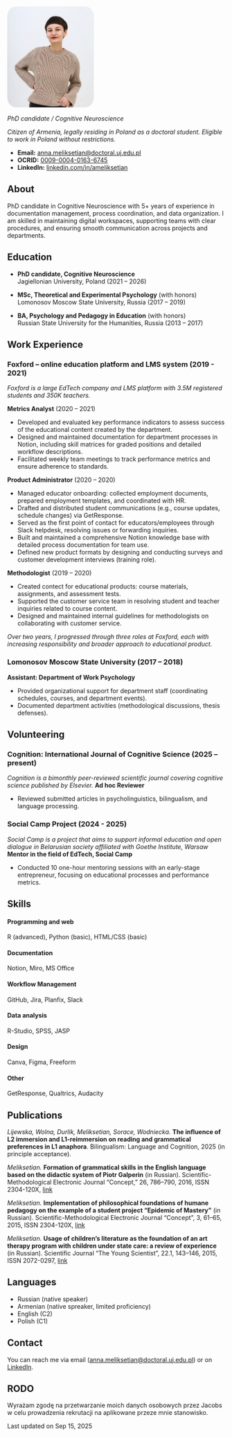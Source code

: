 <img src="assets/photo.jpg" alt="My photo" width="200" style="border-radius: 10%;">

_PhD candidate / Cognitive Neuroscience_  

*Citizen of Armenia, legally residing in Poland as a doctoral student. Eligible to work in Poland without restrictions.*

- **Email:** anna.meliksetian@doctoral.uj.edu.pl
- **OCRID:** [0009-0004-0163-6745](https://orcid.org/0009-0004-0163-6745)  
- **LinkedIn:** [linkedin.com/in/ameliksetian](https://www.linkedin.com/in/ameliksetian/)
 
## About  
PhD candidate in Cognitive Neuroscience with 5+ years of experience in documentation management, process coordination, and data organization. I am skilled in maintaining digital workspaces, supporting teams with clear procedures, and ensuring smooth communication across projects and departments.

## Education  
- **PhD candidate, Cognitive Neuroscience**  
Jagiellonian University, Poland (2021 – 2026)  

- **MSc, Theoretical and Experimental Psychology** (with honors)  
Lomonosov Moscow State University, Russia (2017 – 2019)

- **BA, Psychology and Pedagogy in Education** (with honors)  
Russian State University for the Humanities, Russia (2013 – 2017)

## Work Experience 

### Foxford – online education platform and LMS system (2019 - 2021)
*Foxford is a large EdTech company and LMS platform with 3.5M registered students and 350K teachers.*

**Metrics Analyst** (2020 – 2021)
- Developed and evaluated key performance indicators to assess success of the educational content created by the department.
- Designed and maintained documentation for department processes in Notion, including skill matrices for graded positions and detailed workflow descriptions.
- Facilitated weekly team meetings to track performance metrics and ensure adherence to standards.
  
**Product Administrator** (2020 – 2020)
- Managed educator onboarding: collected employment documents, prepared employment templates, and coordinated with HR.
- Drafted and distributed student communications (e.g., course updates, schedule changes) via GetResponse.
- Served as the first point of contact for educators/employees through Slack helpdesk, resolving issues or forwarding inquiries.
- Built and maintained a comprehensive Notion knowledge base with detailed process documentation for team use.
- Defined new product formats by designing and conducting surveys and customer development interviews (training role).
 
**Methodologist** (2019 – 2020)
- Created contect for educational products: course materials, assignments, and assessment tests.
- Supported the customer service team in resolving student and teacher inquiries related to course content.
- Designed and maintained internal guidelines for methodologists on collaborating with customer service.

*Over two years, I progressed through three roles at Foxford, each with increasing responsibility and broader approach to educational product.*

### Lomonosov Moscow State University (2017 – 2018)
**Assistant: Department of Work Psychology** 
- Provided organizational support for department staff (coordinating schedules, courses, and department events).
- Documented department activities (methodological discussions, thesis defenses).

## Volunteering

### Cognition: International Journal of Cognitive Science (2025 – present)
*Cognition is a bimonthly peer-reviewed scientific journal covering cognitive science published by Elsevier.*
**Ad hoc Reviewer**
- Reviewed submitted articles in psycholinguistics, bilingualism, and language processing.

### Social Camp Project (2024 - 2025)
*Social Camp is a project that aims to support informal education and open dialogue in Belarusian society affiliated with Goethe Institute, Warsaw*
**Mentor in the field of EdTech, Social Camp**
- Conducted 10 one-hour mentoring sessions with an early-stage entrepreneur, focusing on educational processes and performance metrics.

## Skills 

#### Programming and web
R (advanced), Python (basic), HTML/CSS (basic)
#### Documentation
Notion, Miro, MS Office
#### Workflow Management
GitHub, Jira, Planfix, Slack
#### Data analysis
R-Studio, SPSS, JASP
#### Design
Canva, Figma, Freeform
#### Other
GetResponse, Qualtrics, Audacity

## Publications  
*Lijewska, Wolna, Durlik, Meliksetian, Sorace, Wodniecka.* **The influence of L2 immersion and L1-reimmersion on reading and grammatical preferences in L1 anaphora**. Bilingualism: Language and Cognition, 2025 (in principle acceptance).

*Meliksetian.* **Formation of grammatical skills in the English language based on the didactic system of Piotr Galperin** (in Russian). Scientific-Methodological Electronic Journal “Concept,” 26, 786–790, 2016, ISSN 2304-120X, [link](https://e-koncept.ru/2016/46958.htm)

*Meliksetian.* **Implementation of philosophical foundations of humane pedagogy on the example of a student project “Epidemic of Mastery”** (in Russian). Scientific-Methodological Electronic Journal “Concept”, 3, 61–65, 2015, ISSN 2304-120X, [link](https://e-koncept.ru/2015/65263.htm)

*Meliksetian.* **Usage of children’s literature as the foundation of an art therapy program with children under state care: a review of experience** (in Russian). Scientific Journal “The Young Scientist”, 22.1, 143–146, 2015, ISSN 2072-0297, [link](https://moluch.ru/archive/102/23234/)

## Languages
- Russian (native speaker)
- Armenian (native spreaker, limited proficiency)
- English (C2)
- Polish (C1)

## Contact  
You can reach me via email (anna.meliksetian@doctoral.uj.edu.pl) or on [LinkedIn](https://linkedin.com/in/ameliksetian).  

## RODO
Wyrażam zgodę na przetwarzanie moich danych osobowych przez Jacobs w celu prowadzenia rekrutacji na aplikowane przeze mnie stanowisko.

Last updated on Sep 15, 2025
